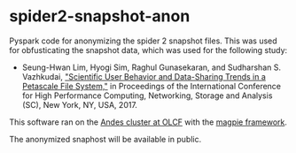 # spider2-snapshot-anon

Pyspark code for anonymizing the spider 2 snapshot files.
This was used for obfusticating the snapshot data, which was used for the following study:

* Seung-Hwan Lim, Hyogi Sim, Raghul Gunasekaran, and Sudharshan S. Vazhkudai,
["Scientific User Behavior and Data-Sharing Trends in a Petascale File System,"](https://doi.org/10.1145/3126908.3126924)
in Proceedings of the International Conference for High Performance Computing,
Networking, Storage and Analysis (SC), New York, NY, USA, 2017.

This software ran on
the [Andes cluster at OLCF](https://www.olcf.ornl.gov/olcf-resources/compute-systems/andes/)
with the [magpie framework](https://github.com/LLNL/magpie).

The anonymized snaphost will be available in public.

